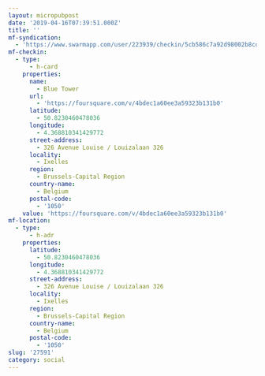 ```yaml
---
layout: micropubpost
date: '2019-04-16T07:39:51.000Z'
title: ''
mf-syndication:
  - 'https://www.swarmapp.com/user/223939/checkin/5cb586c7a92d98002b8cda6f'
mf-checkin:
  - type:
      - h-card
    properties:
      name:
        - Blue Tower
      url:
        - 'https://foursquare.com/v/4bdec1a60ee3a59323b131b0'
      latitude:
        - 50.8230460478036
      longitude:
        - 4.368810341429772
      street-address:
        - 326 Avenue Louise / Louizalaan 326
      locality:
        - Ixelles
      region:
        - Brussels-Capital Region
      country-name:
        - Belgium
      postal-code:
        - '1050'
    value: 'https://foursquare.com/v/4bdec1a60ee3a59323b131b0'
mf-location:
  - type:
      - h-adr
    properties:
      latitude:
        - 50.8230460478036
      longitude:
        - 4.368810341429772
      street-address:
        - 326 Avenue Louise / Louizalaan 326
      locality:
        - Ixelles
      region:
        - Brussels-Capital Region
      country-name:
        - Belgium
      postal-code:
        - '1050'
slug: '27591'
category: social
---
```

